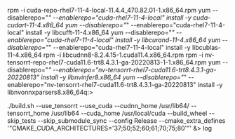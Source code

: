 rpm -i cuda-repo-rhel7-11-4-local-11.4.4_470.82.01-1.x86_64.rpm
yum --disablerepo="*" --enablerepo="cuda-rhel7-11-4-local" install -y cuda-cudart-11-4.x86_64
yum --disablerepo="*" --enablerepo="cuda-rhel7-11-4-local" install -y libcufft-11-4.x86_64
yum --disablerepo="*" --enablerepo="cuda-rhel7-11-4-local" install -y libcurand-11-4.x86_64
yum --disablerepo="*" --enablerepo="cuda-rhel7-11-4-local" install -y libcublas-11-4.x86_64
rpm -i libcudnn8-8.2.4.15-1.cuda11.4.x86_64.rpm
rpm -i nv-tensorrt-repo-rhel7-cuda11.6-trt8.4.3.1-ga-20220813-1-1.x86_64.rpm
yum --disablerepo="*" --enablerepo="nv-tensorrt-rhel7-cuda11.6-trt8.4.3.1-ga-20220813" install -y libnvinfer8.x86_64
yum --disablerepo="*" --enablerepo="nv-tensorrt-rhel7-cuda11.6-trt8.4.3.1-ga-20220813" install -y libnvonnxparsers8.x86_64q:> 

./build.sh --use_tensorrt --use_cuda --cudnn_home /usr/lib64/ --tensorrt_home /usr/lib64 --cuda_home /usr/local/cuda  --build_wheel --skip_tests --skip_submodule_sync  --config Release --cmake_extra_defines '"CMAKE_CUDA_ARCHITECTURES='37;50;52;60;61;70;75;80'"' &> log